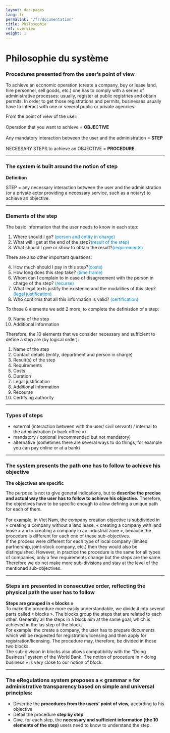 ```yaml
---
layout: doc-pages
lang: fr
permalink: "/fr/documentation"
title: Philosophie
ref: overview
weight: 1
---
```


# Philosophie du système

<h3>Procedures presented from the user’s point of view</h3>
<p>To achieve an economic operation (create a company, buy or lease land, hire personnel, sell goods, etc.) one has to comply with a series of administrative processes: usually, register at public registries and obtain permits. In order to get those registrations and permits, businesses usually have to interact with one or several public or private agencies. </p>
<div class="well">
	<p class="lead">From the point of view of the user:<br><br>
Operation that you want to achieve = <strong>OBJECTIVE</strong><br><br>
Any mandatory interaction between the user and the administration = <strong>STEP</strong><br><br>
NECESSARY STEPS to achieve an OBJECTIVE = <strong>PROCEDURE</strong></p>
</div>
<hr>
<h3>The system is built around the notion of step</h3>
<div class="well">
	<strong>Definition</strong>
	<p class="lead">STEP = any necessary interaction between the user and the administration (or a private actor providing a necessary service, such as a notary) to achieve an objective.</p>
</div>
<hr>
<h3>Elements of the step</h3>
<p>The basic information that the user needs to know in each step:</p>
<ol>
	<li>Where should I go? <span style="color:#08C;">(person and entity in charge)</span></li>
	<li>What will I get at the end of the step?<span style="color:#08C;">(result of the step)</span></li>
	<li>What should I give or show to obtain the result?<span style="color:#08C;">(requirements)</span></li>
</ol>
<p>There are also other important questions:</p>
<ol start="4">
	<li>How much should I pay in this step?<span style="color:#08C;">(costs)</span></li>
	<li>How long does this step take? <span style="color:#08C;">(time frame)</span></li>
	<li>Whom can I complain to in case of disagreement with the person in charge of the step? <span style="color:#08C;">(recurse)</span></li>
	<li>What legal texts justify the existence and the modalities of this step?<span style="color:#08C;">(legal justification)</span></li>
	<li>Who confirms that all this information is valid? <span style="color:#08C;">(certification)</span></li>
</ol>
<p>To these 8 elements we add 2 more, to complete the definistion of a step:</p>
<ol start="9">
	<li>Name of the step</li>
	<li>Additional information</li>
</ol>
<p>Therefore, the 10 elements that we consider necessary and sufficient to define a step are (by logical order):</p>
<ol>
	<li>Name of the step</li>
	<li>Contact details (entity, department and person in charge)</li>
	<li>Result(s) of the step</li>
	<li>Requirements </li>
	<li>Costs </li>
	<li>Duration</li>
	<li>Legal justification</li>
	<li>Additional information</li>
	<li>Recourse</li>
	<li>Certifying authority</li>
</ol>
<hr>
<h3>Types of steps</h3>
<ul>
	<li>external (interaction between with the user/ civil servant) / internal to the administration (« back office »)</li>
	<li>mandatory / optional (recommended but not mandatory)</li>
	<li>alternative (sometimes there are several ways to do things, for example you can pay online or at a bank)</li>
</ul>
<hr>
<div class="row-fluid">
<h3>The system presents the path one has to follow to achieve his objective </h3>
<p><strong>The objectives are specific</strong></p>
<p>The purpose is not to give general indications, but to <strong>describe the precise and actual way the user has to follow to achieve his objective.</strong> Therefore, the objectives have to be specific enough to allow defining a unique path for each of them.<br><br>For example, in Viet Nam, the company creation objective is subdivided in «&nbsp;creating a company without a land lease, «&nbsp;creating a company with land lease&nbsp;» and «&nbsp;creating a company in an industrial zone&nbsp;», because the procedure is different for each one of these sub-objectives.<br>If the process were different for each type of local company (limited partnership, joint-stock company, etc.) then they would also be distinguished. However, in practice the procedure is the same for all types of companies, only a few requirements change but the steps are the same. Therefore we do not make more sub-divisions and stay at the level of the mentioned sub-objectives.</p></div>
<hr>
<div class="row-fluid">
<h3>Steps are presented in consecutive order, reflecting the physical path the user has to follow</h3>
<p><strong>Steps are grouped in «&nbsp;blocks&nbsp;»</strong><br>
To make the procedure more easily understandable, we divide it into several parts called «&nbsp;blocks&nbsp;». The blocks group the steps that are related to each other. Generally all the steps in a block aim at the same goal, which is achieved in the las step of the block.<br>For example: the create a company, the user has to prepare documents which will be requested for registration/licensing and then apply for registration/licensing. The procedure may, therefore, be divided in those two blocks.<br>The sub-division in blocks also allows compatibility with the “Doing Business” system of the World Bank. The notion of procedure in «&nbsp;doing business&nbsp;» is very close to our notion of block.</p></div>
<hr>
<div class="row-fluid">
<h3>The eRegulations system proposes a «&nbsp;grammar&nbsp;» for administrative transparency based on simple and universal principles:</h3>
<ul>
	<li>Describe the <strong>procedures from the users’ point of view,</strong> according to his objective</li>
	<li>Detail the procedure <strong>step by step</strong></li>
	<li>Give. for each step, the <strong>necessary and sufficient information (the 10 elements of the step)</strong> users need to know to understand the step.</li>
</ul>
</div>

